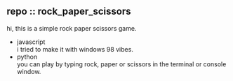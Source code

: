 ## repo :: rock_paper_scissors
hi, this is a simple rock paper scissors game.   

- javascript   
i tried to make it with windows 98 vibes.   
- python   
you can play by typing rock, paper or scissors in the terminal or console window.
